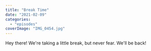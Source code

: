 ```yaml
---
title: "Break Time"
date: "2021-02-09"
categories: 
  - "episodes"
coverImage: "IMG_0454.jpg"
---
```


Hey there! We're taking a little break, but never fear. We'll be back!
